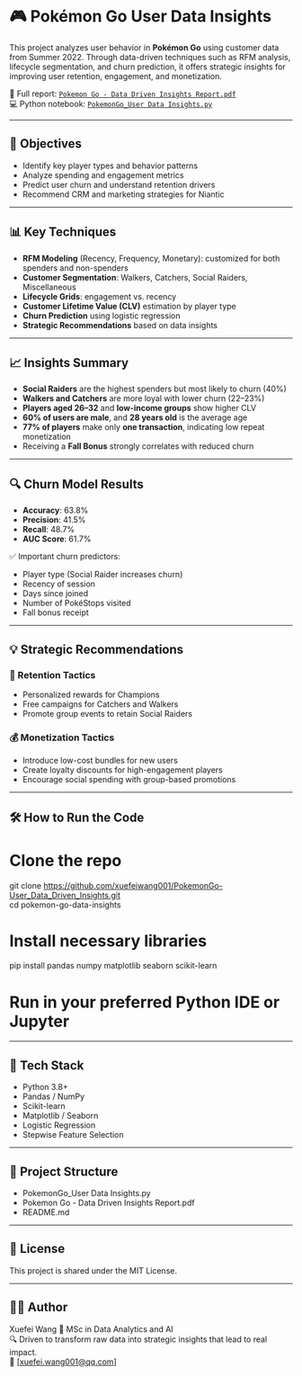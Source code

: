 # 🎮 Pokémon Go User Data Insights

This project analyzes user behavior in **Pokémon Go** using customer data from Summer 2022. Through data-driven techniques such as RFM analysis, lifecycle segmentation, and churn prediction, it offers strategic insights for improving user retention, engagement, and monetization.

📘 Full report: [`Pokemon Go - Data Driven Insights Report.pdf`](./Pokemon%20Go%20-%20Data%20Driven%20Insights%20Report.pdf)  
💻 Python notebook: [`PokemonGo_User Data Insights.py`](./PokemonGo_User%20Data%20Insights.py)

---

## 📌 Objectives

- Identify key player types and behavior patterns  
- Analyze spending and engagement metrics  
- Predict user churn and understand retention drivers  
- Recommend CRM and marketing strategies for Niantic  

---

## 📊 Key Techniques

- **RFM Modeling** (Recency, Frequency, Monetary): customized for both spenders and non-spenders  
- **Customer Segmentation**: Walkers, Catchers, Social Raiders, Miscellaneous  
- **Lifecycle Grids**: engagement vs. recency  
- **Customer Lifetime Value (CLV)** estimation by player type  
- **Churn Prediction** using logistic regression  
- **Strategic Recommendations** based on data insights  

---

## 📈 Insights Summary

- **Social Raiders** are the highest spenders but most likely to churn (40%)  
- **Walkers and Catchers** are more loyal with lower churn (22–23%)  
- **Players aged 26–32** and **low-income groups** show higher CLV  
- **60% of users are male**, and **28 years old** is the average age  
- **77% of players** make only **one transaction**, indicating low repeat monetization  
- Receiving a **Fall Bonus** strongly correlates with reduced churn  

---

## 🔍 Churn Model Results

- **Accuracy**: 63.8%  
- **Precision**: 41.5%  
- **Recall**: 48.7%  
- **AUC Score**: 61.7%  

✅ Important churn predictors:
- Player type (Social Raider increases churn)  
- Recency of session  
- Days since joined  
- Number of PokéStops visited  
- Fall bonus receipt  

---

## 💡 Strategic Recommendations

### 🎯 Retention Tactics
- Personalized rewards for Champions  
- Free campaigns for Catchers and Walkers  
- Promote group events to retain Social Raiders  

### 💰 Monetization Tactics
- Introduce low-cost bundles for new users  
- Create loyalty discounts for high-engagement players  
- Encourage social spending with group-based promotions  

---

## 🛠️ How to Run the Code

# Clone the repo
git clone https://github.com/xuefeiwang001/PokemonGo-User_Data_Driven_Insights.git <br>
cd pokemon-go-data-insights

# Install necessary libraries
pip install pandas numpy matplotlib seaborn scikit-learn

# Run in your preferred Python IDE or Jupyter

---

## 🧪 Tech Stack
- Python 3.8+
- Pandas / NumPy
- Scikit-learn
- Matplotlib / Seaborn
- Logistic Regression
- Stepwise Feature Selection

---

## 📁 Project Structure
- PokemonGo_User Data Insights.py
- Pokemon Go - Data Driven Insights Report.pdf
- README.md

---

## 📄 License
This project is shared under the MIT License.

---

## 👩‍💻 Author
Xuefei Wang
📘 MSc in Data Analytics and AI <br>
🔍 Driven to transform raw data into strategic insights that lead to real impact. <br>
📧 [xuefei.wang001@qq.com]
